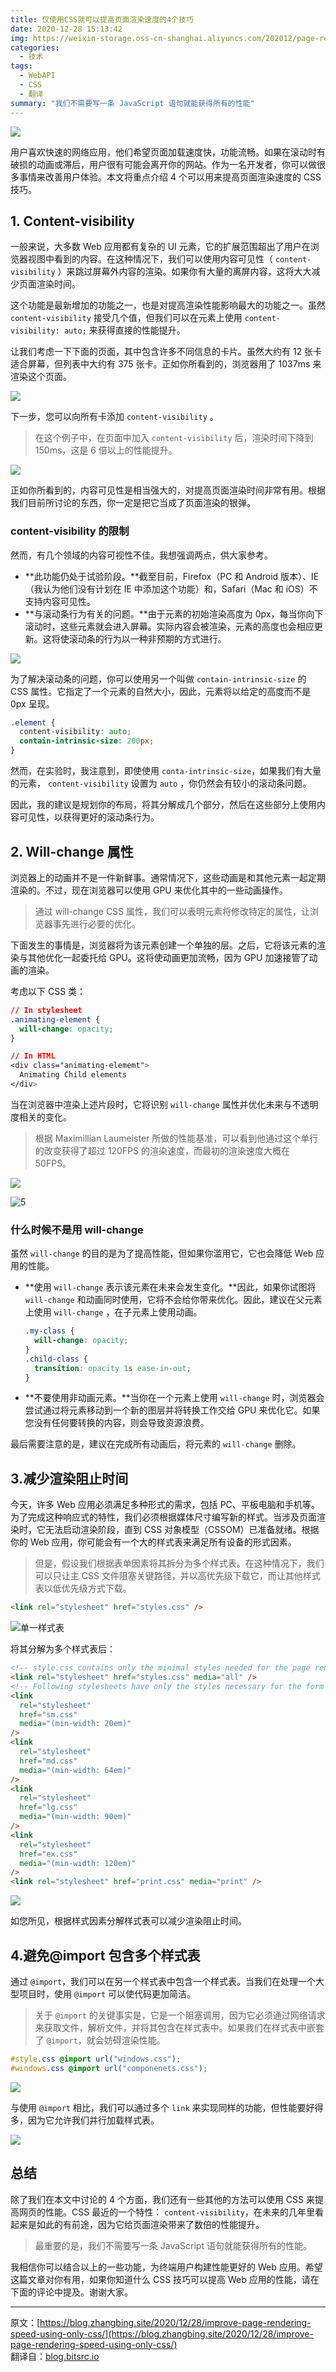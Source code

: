 ```yaml
---
title: 仅使用CSS就可以提高页面渲染速度的4个技巧
date: 2020-12-28 15:13:42
img: https://weixin-storage.oss-cn-shanghai.aliyuncs.com/202012/page-rendering-speed-only-css/banner.jpeg
categories:
  - 技术
tags:
  - WebAPI
  - CSS
  - 翻译
summary: "我们不需要写一条 JavaScript 语句就能获得所有的性能"
---
```


![](http://weixin-storage.oss-cn-shanghai.aliyuncs.com/202012/page-rendering-speed-only-css/banner.jpeg)

用户喜欢快速的网络应用，他们希望页面加载速度快，功能流畅。如果在滚动时有破损的动画或滞后，用户很有可能会离开你的网站。作为一名开发者，你可以做很多事情来改善用户体验。本文将重点介绍 4 个可以用来提高页面渲染速度的 CSS 技巧。

<!-- more -->

## 1. Content-visibility

一般来说，大多数 Web 应用都有复杂的 UI 元素，它的扩展范围超出了用户在浏览器视图中看到的内容。在这种情况下，我们可以使用内容可见性（ `content-visibility` ）来跳过屏幕外内容的渲染。如果你有大量的离屏内容，这将大大减少页面渲染时间。

这个功能是最新增加的功能之一，也是对提高渲染性能影响最大的功能之一。虽然 `content-visibility` 接受几个值，但我们可以在元素上使用 `content-visibility: auto;` 来获得直接的性能提升。

让我们考虑一下下面的页面，其中包含许多不同信息的卡片。虽然大约有 12 张卡适合屏幕，但列表中大约有 375 张卡。正如你所看到的，浏览器用了 1037ms 来渲染这个页面。

![](http://weixin-storage.oss-cn-shanghai.aliyuncs.com/202012/page-rendering-speed-only-css/1.png)

下一步，您可以向所有卡添加 `content-visibility` 。

> 在这个例子中，在页面中加入 `content-visibility` 后，渲染时间下降到 150ms，这是 6 倍以上的性能提升。

![](http://weixin-storage.oss-cn-shanghai.aliyuncs.com/202012/page-rendering-speed-only-css/2.png)

正如你所看到的，内容可见性是相当强大的，对提高页面渲染时间非常有用。根据我们目前所讨论的东西，你一定是把它当成了页面渲染的银弹。

### content-visibility 的限制

然而，有几个领域的内容可视性不佳。我想强调两点，供大家参考。

- **此功能仍处于试验阶段。**截至目前，Firefox（PC 和 Android 版本）、IE（我认为他们没有计划在 IE 中添加这个功能）和，Safari（Mac 和 iOS）不支持内容可见性。
- **与滚动条行为有关的问题。**由于元素的初始渲染高度为 0px，每当你向下滚动时，这些元素就会进入屏幕。实际内容会被渲染，元素的高度也会相应更新。这将使滚动条的行为以一种非预期的方式进行。

![](http://weixin-storage.oss-cn-shanghai.aliyuncs.com/202012/page-rendering-speed-only-css/3.gif)

为了解决滚动条的问题，你可以使用另一个叫做 `contain-intrinsic-size` 的 CSS 属性。它指定了一个元素的自然大小，因此，元素将以给定的高度而不是 0px 呈现。

```css
.element {
  content-visibility: auto;
  contain-intrinsic-size: 200px;
}
```

然而，在实验时，我注意到，即使使用 `conta-intrinsic-size`，如果我们有大量的元素， `content-visibility` 设置为 `auto` ，你仍然会有较小的滚动条问题。

因此，我的建议是规划你的布局，将其分解成几个部分，然后在这些部分上使用内容可见性，以获得更好的滚动条行为。

## 2. Will-change 属性

浏览器上的动画并不是一件新鲜事。通常情况下，这些动画是和其他元素一起定期渲染的。不过，现在浏览器可以使用 GPU 来优化其中的一些动画操作。

> 通过 will-change CSS 属性，我们可以表明元素将修改特定的属性，让浏览器事先进行必要的优化。

下面发生的事情是，浏览器将为该元素创建一个单独的层。之后，它将该元素的渲染与其他优化一起委托给 GPU。这将使动画更加流畅，因为 GPU 加速接管了动画的渲染。

考虑以下 CSS 类：

```css
// In stylesheet
.animating-element {
  will-change: opacity;
}

// In HTML
<div class="animating-elememt">
  Animating Child elements
</div>
```

当在浏览器中渲染上述片段时，它将识别 `will-change` 属性并优化未来与不透明度相关的变化。

> 根据 Maximillian Laumeister 所做的性能基准，可以看到他通过这个单行的改变获得了超过 120FPS 的渲染速度，而最初的渲染速度大概在 50FPS。

![](http://weixin-storage.oss-cn-shanghai.aliyuncs.com/202012/page-rendering-speed-only-css/4.png)

![5](http://weixin-storage.oss-cn-shanghai.aliyuncs.com/202012/page-rendering-speed-only-css/5.png)

### 什么时候不是用 will-change

虽然 `will-change` 的目的是为了提高性能，但如果你滥用它，它也会降低 Web 应用的性能。

- **使用 `will-change` 表示该元素在未来会发生变化。**因此，如果你试图将 `will-change` 和动画同时使用，它将不会给你带来优化。因此，建议在父元素上使用 `will-change` ，在子元素上使用动画。

  ```css
  .my-class {
    will-change: opacity;
  }
  .child-class {
    transition: opacity 1s ease-in-out;
  }
  ```

- **不要使用非动画元素。**当你在一个元素上使用 `will-change` 时，浏览器会尝试通过将元素移动到一个新的图层并将转换工作交给 GPU 来优化它。如果您没有任何要转换的内容，则会导致资源浪费。

最后需要注意的是，建议在完成所有动画后，将元素的 `will-change` 删除。

## 3.减少渲染阻止时间

今天，许多 Web 应用必须满足多种形式的需求，包括 PC、平板电脑和手机等。为了完成这种响应式的特性，我们必须根据媒体尺寸编写新的样式。当涉及页面渲染时，它无法启动渲染阶段，直到 CSS 对象模型（CSSOM）已准备就绪。根据你的 Web 应用，你可能会有一个大的样式表来满足所有设备的形式因素。

> 但是，假设我们根据表单因素将其拆分为多个样式表。在这种情况下，我们可以只让主 CSS 文件阻塞关键路径，并以高优先级下载它，而让其他样式表以低优先级方式下载。

```html
<link rel="stylesheet" href="styles.css" />
```

![单一样式表](http://weixin-storage.oss-cn-shanghai.aliyuncs.com/202012/page-rendering-speed-only-css/6.png)

将其分解为多个样式表后：

```html
<!-- style.css contains only the minimal styles needed for the page rendering -->
<link rel="stylesheet" href="styles.css" media="all" />
<!-- Following stylesheets have only the styles necessary for the form factor -->
<link
  rel="stylesheet"
  href="sm.css"
  media="(min-width: 20em)"
/>
<link
  rel="stylesheet"
  href="md.css"
  media="(min-width: 64em)"
/>
<link
  rel="stylesheet"
  href="lg.css"
  media="(min-width: 90em)"
/>
<link
  rel="stylesheet"
  href="ex.css"
  media="(min-width: 120em)"
/>
<link rel="stylesheet" href="print.css" media="print" />
```

![](http://weixin-storage.oss-cn-shanghai.aliyuncs.com/202012/page-rendering-speed-only-css/7.png)

如您所见，根据样式因素分解样式表可以减少渲染阻止时间。

## 4.避免@import 包含多个样式表

通过 `@import`，我们可以在另一个样式表中包含一个样式表。当我们在处理一个大型项目时，使用 `@import` 可以使代码更加简洁。

> 关于 `@import` 的关键事实是，它是一个阻塞调用，因为它必须通过网络请求来获取文件，解析文件，并将其包含在样式表中。如果我们在样式表中嵌套了 `@import`，就会妨碍渲染性能。

```css
#style.css @import url("windows.css");
#windows.css @import url("componenets.css");
```

![](http://weixin-storage.oss-cn-shanghai.aliyuncs.com/202012/page-rendering-speed-only-css/8.png)

与使用 `@import` 相比，我们可以通过多个 `link` 来实现同样的功能，但性能要好得多，因为它允许我们并行加载样式表。

![](http://weixin-storage.oss-cn-shanghai.aliyuncs.com/202012/page-rendering-speed-only-css/9.png)

## 总结

除了我们在本文中讨论的 4 个方面，我们还有一些其他的方法可以使用 CSS 来提高网页的性能。CSS 最近的一个特性： `content-visibility`，在未来的几年里看起来是如此的有前途，因为它给页面渲染带来了数倍的性能提升。

> 最重要的是，我们不需要写一条 JavaScript 语句就能获得所有的性能。

我相信你可以结合以上的一些功能，为终端用户构建性能更好的 Web 应用。希望这篇文章对你有用，如果你知道什么 CSS 技巧可以提高 Web 应用的性能，请在下面的评论中提及。谢谢大家。

---

原文：[https://blog.zhangbing.site/2020/12/28/improve-page-rendering-speed-using-only-css/](https://blog.zhangbing.site/2020/12/28/improve-page-rendering-speed-using-only-css/)  
翻译自：[blog.bitsrc.io](https://blog.bitsrc.io/improve-page-rendering-speed-using-only-css-a61667a16b2)
